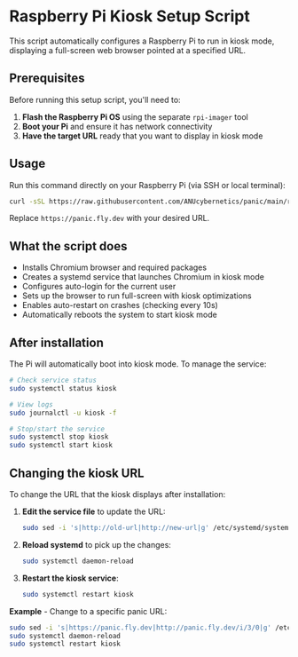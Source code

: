 # Raspberry Pi Kiosk Setup Script

This script automatically configures a Raspberry Pi to run in kiosk mode,
displaying a full-screen web browser pointed at a specified URL.

## Prerequisites

Before running this setup script, you'll need to:

1. **Flash the Raspberry Pi OS** using the separate `rpi-imager` tool
2. **Boot your Pi** and ensure it has network connectivity
3. **Have the target URL** ready that you want to display in kiosk mode

## Usage

Run this command directly on your Raspberry Pi (via SSH or local terminal):

```bash
curl -sSL https://raw.githubusercontent.com/ANUcybernetics/panic/main/rpi/pi-setup.sh | bash -s -- "https://panic.fly.dev"
```

Replace `https://panic.fly.dev` with your desired URL.

## What the script does

- Installs Chromium browser and required packages
- Creates a systemd service that launches Chromium in kiosk mode
- Configures auto-login for the current user
- Sets up the browser to run full-screen with kiosk optimizations
- Enables auto-restart on crashes (checking every 10s)
- Automatically reboots the system to start kiosk mode

## After installation

The Pi will automatically boot into kiosk mode. To manage the service:

```bash
# Check service status
sudo systemctl status kiosk

# View logs
sudo journalctl -u kiosk -f

# Stop/start the service
sudo systemctl stop kiosk
sudo systemctl start kiosk
```

## Changing the kiosk URL

To change the URL that the kiosk displays after installation:

1. **Edit the service file** to update the URL:

   ```bash
   sudo sed -i 's|http://old-url|http://new-url|g' /etc/systemd/system/kiosk.service
   ```

2. **Reload systemd** to pick up the changes:

   ```bash
   sudo systemctl daemon-reload
   ```

3. **Restart the kiosk service**:
   ```bash
   sudo systemctl restart kiosk
   ```

**Example** - Change to a specific panic URL:

```bash
sudo sed -i 's|https://panic.fly.dev|http://panic.fly.dev/i/3/0|g' /etc/systemd/system/kiosk.service
sudo systemctl daemon-reload
sudo systemctl restart kiosk
```
